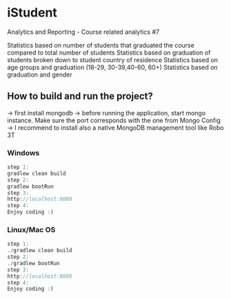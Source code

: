 # iStudent
Analytics and Reporting - Course related analytics #7

Statistics based on number of students that graduated the course compared to total number of students
Statistics based on graduation of students broken down to student country of residence
Statistics based on age groups and graduation (18-29, 30-39,40-60, 60+)
Statistics based on graduation and gender



## How to build and run the project?

-> first install mongodb
-> before running the application, start mongo instance. Make sure the port corresponds with the one from Mongo Config
-> I recommend to install also a native MongoDB management tool like Robo 3T 

### Windows
```java
step 1:
gradlew clean build
step 2:
gradlew bootRun
step 3:
http://localhost:8080
step 4:
Enjoy coding :)
```
### Linux/Mac OS
```java
step 1:
./gradlew clean build
step 2:
./gradlew bootRun
step 3:
http://localhost:8080
step 4:
Enjoy coding :)
```

